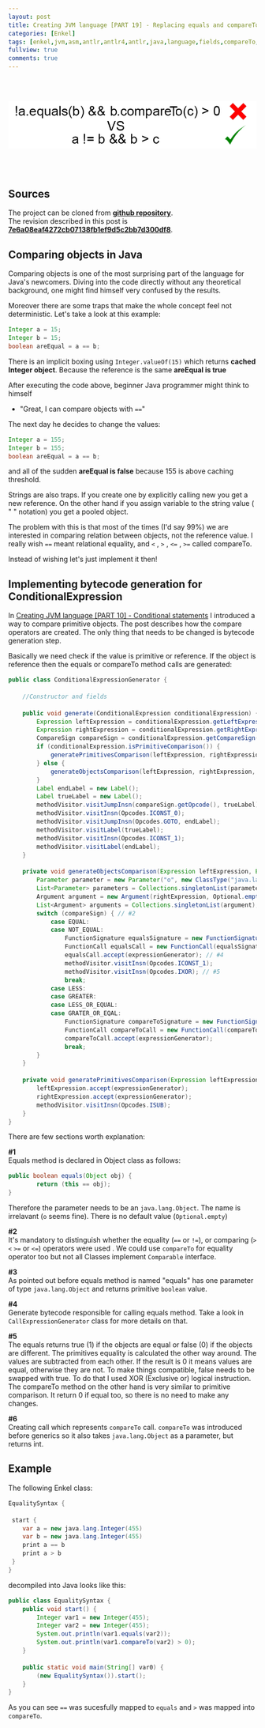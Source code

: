 ```yaml
---
layout: post
title: Creating JVM language [PART 19] - Replacing equals and compareTo with operators
categories: [Enkel]
tags: [enkel,jvm,asm,antlr,antlr4,antlr,java,language,fields,compareTo,equals]
fullview: true
comments: true
---
```


<br>
<br>

![](/assets/media/enkel_19/equals.gif)

<br>
<br>

## Sources

The project can be cloned from **[github repository](https://github.com/JakubDziworski/Enkel-JVM-language)**.  
The revision described in this post is **[7e6a08eaf4272cb07138fb1ef9d5c2bb7d300df8](https://github.com/JakubDziworski/Enkel-JVM-language/tree/7e6a08eaf4272cb07138fb1ef9d5c2bb7d300df8)**.


## Comparing objects in Java 

Comparing objects is one of the most surprising part of the language for Java's newcomers.
Diving into
the code directly without any theoretical background, one might find himself very confused by the results.
 
Moreover there are some traps that make the whole concept feel not deterministic. 
Let's take a look at this example:

```java
Integer a = 15;
Integer b = 15;
boolean areEqual = a == b;
```

There is an implicit boxing using ```Integer.valueOf(15)``` which returns **cached 
Integer object**. Because the reference is the same **areEqual is true**

After executing the code above, beginner Java programmer might think to himself
- "Great, I can compare objects with ```==```"

The next day he decides to change the values: 

```java
Integer a = 155;
Integer b = 155;
boolean areEqual = a == b;
```

and all of the sudden **areEqual is false** because 155 is above caching threshold.

Strings are also traps. If you create one by explicitly calling
new you get a new reference. On the other hand if you assign variable
to the string value ( " " notation) you get a pooled object.

The problem with this is that most of the times (I'd say 99%) we
are interested in comparing relation between objects, not the 
reference value. I really wish ```==``` meant relational equality,
and ```<``` , ```>``` , ```<=``` , ```>=``` called compareTo.

Instead of wishing let's just implement it then!

## Implementing  bytecode generation for ConditionalExpression

In [Creating JVM language [PART 10] - Conditional statements](http://jakubdziworski.github.io/enkel/2016/04/16/enkel_10_if_statement.html)
I introduced a way to compare primitive objects. The post describes
how the compare operators are created. The only thing that needs to be changed
is bytecode generation step.

Basically we need check if the value is primitive or reference.
If the object is reference then the equals or compareTo method calls are generated:

```java
public class ConditionalExpressionGenerator {
     
    //Constructor and fields

    public void generate(ConditionalExpression conditionalExpression) {
        Expression leftExpression = conditionalExpression.getLeftExpression();
        Expression rightExpression = conditionalExpression.getRightExpression();
        CompareSign compareSign = conditionalExpression.getCompareSign();
        if (conditionalExpression.isPrimitiveComparison()) {
            generatePrimitivesComparison(leftExpression, rightExpression, compareSign);
        } else {
            generateObjectsComparison(leftExpression, rightExpression, compareSign);
        }
        Label endLabel = new Label();
        Label trueLabel = new Label();
        methodVisitor.visitJumpInsn(compareSign.getOpcode(), trueLabel);
        methodVisitor.visitInsn(Opcodes.ICONST_0);
        methodVisitor.visitJumpInsn(Opcodes.GOTO, endLabel);
        methodVisitor.visitLabel(trueLabel);
        methodVisitor.visitInsn(Opcodes.ICONST_1);
        methodVisitor.visitLabel(endLabel);
    }

    private void generateObjectsComparison(Expression leftExpression, Expression rightExpression, CompareSign compareSign) {
        Parameter parameter = new Parameter("o", new ClassType("java.lang.Object"), Optional.empty()); // #1 
        List<Parameter> parameters = Collections.singletonList(parameter);
        Argument argument = new Argument(rightExpression, Optional.empty());
        List<Argument> arguments = Collections.singletonList(argument);
        switch (compareSign) { // #2
            case EQUAL:
            case NOT_EQUAL:
                FunctionSignature equalsSignature = new FunctionSignature("equals", parameters, BultInType.BOOLEAN); // #3
                FunctionCall equalsCall = new FunctionCall(equalsSignature, arguments, leftExpression);
                equalsCall.accept(expressionGenerator); // #4
                methodVisitor.visitInsn(Opcodes.ICONST_1); 
                methodVisitor.visitInsn(Opcodes.IXOR); // #5
                break;
            case LESS:
            case GREATER:
            case LESS_OR_EQUAL:
            case GRATER_OR_EQAL:
                FunctionSignature compareToSignature = new FunctionSignature("compareTo", parameters, BultInType.INT); // #6
                FunctionCall compareToCall = new FunctionCall(compareToSignature, arguments, leftExpression);
                compareToCall.accept(expressionGenerator);
                break;
        }
    }

    private void generatePrimitivesComparison(Expression leftExpression, Expression rightExpression, CompareSign compareSign) {
        leftExpression.accept(expressionGenerator);
        rightExpression.accept(expressionGenerator);
        methodVisitor.visitInsn(Opcodes.ISUB); 
    }
}
```


There are few sections worth explanation: 

**#1**  
Equals method is declared in Object class as follows:   

```java
public boolean equals(Object obj) {
        return (this == obj);
}
```

Therefore the parameter needs to be an ```java.lang.Object```. 
The name is irrelavant (```o``` seems fine).
There is no default value (```Optional.empty```)

**#2**  
It's mandatory to distinguish whether the equality (```==``` or ```!=```),
or comparing (```>``` ```<``` ```>=``` or ```<=```) operators were used .
We could use ```compareTo``` for equality operator too but not all Classes 
implement ```Comparable``` interface.

**#3**   
As pointed out before equals method is named "equals" has one parameter
of type ```java.lang.Object``` and returns primitive ```boolean``` value. 

**#4**  
Generate bytecode responsible for calling equals method. Take a look in
```CallExpressionGenerator``` class for more details on that.

**#5**  
The equals returns true (1) if the objects
are equal or false (0) if the objects are different.
The primitives equality is calculated the other way around. The 
values are subtracted from each other. If the result is 0 it means
 values are equal, otherwise they are not.
To make things compatible, false needs to be swapped with true.
To do that I used XOR (Exclusive or) logical instruction.
The compareTo method on the other hand is very similar to primitive
comparison. It return 0 if equal too, so there is no need to make any changes.

**#6**  
Creating call which represents ```compareTo``` call. ```compareTo```
was introduced before generics so it also takes ```java.lang.Object``` as a parameter,
but returns int.


## Example

The following Enkel class:

```java
EqualitySyntax {

 start {
    var a = new java.lang.Integer(455)
    var b = new java.lang.Integer(455)
    print a == b
    print a > b
 }
}
```

decompiled into Java looks like this:

```java
public class EqualitySyntax {
    public void start() {
        Integer var1 = new Integer(455);
        Integer var2 = new Integer(455);
        System.out.println(var1.equals(var2));
        System.out.println(var1.compareTo(var2) > 0);
    }

    public static void main(String[] var0) {
        (new EqualitySyntax()).start();
    }
}
```

As you can see ```==``` was sucesfully mapped to ```equals``` and ```>``` was mapped into ```compareTo```.

